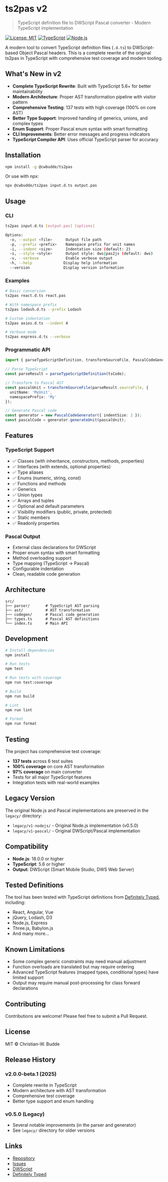 # ts2pas v2

> TypeScript definition file to DWScript Pascal converter - Modern TypeScript implementation

[![License: MIT](https://img.shields.io/badge/License-MIT-blue.svg)](https://opensource.org/licenses/MIT)
[![TypeScript](https://img.shields.io/badge/TypeScript-5.6-blue)](https://www.typescriptlang.org/)
[![Node.js](https://img.shields.io/badge/Node.js-18+-green)](https://nodejs.org/)

A modern tool to convert TypeScript definition files (`.d.ts`) to DWScript-based Object Pascal headers. This is a complete rewrite of the original ts2pas in TypeScript with comprehensive test coverage and modern tooling.

## What's New in v2

- **Complete TypeScript Rewrite**: Built with TypeScript 5.6+ for better maintainability
- **Modern Architecture**: Proper AST transformation pipeline with visitor pattern
- **Comprehensive Testing**: 137 tests with high coverage (100% on core AST)
- **Better Type Support**: Improved handling of generics, unions, and complex types
- **Enum Support**: Proper Pascal enum syntax with smart formatting
- **CLI Improvements**: Better error messages and progress indicators
- **TypeScript Compiler API**: Uses official TypeScript parser for accuracy

## Installation

```bash
npm install -g @cwbudde/ts2pas
```

Or use with npx:

```bash
npx @cwbudde/ts2pas input.d.ts output.pas
```

## Usage

### CLI

```bash
ts2pas input.d.ts [output.pas] [options]

Options:
  -o, --output <file>      Output file path
  -p, --prefix <prefix>    Namespace prefix for unit names
  -i, --indent <size>      Indentation size (default: 2)
  -s, --style <style>      Output style: dws|pas2js (default: dws)
  -v, --verbose            Enable verbose output
  -h, --help              Display help information
  --version               Display version information
```

### Examples

```bash
# Basic conversion
ts2pas react.d.ts react.pas

# With namespace prefix
ts2pas lodash.d.ts --prefix Lodash

# Custom indentation
ts2pas axios.d.ts --indent 4

# Verbose mode
ts2pas express.d.ts --verbose
```

### Programmatic API

```typescript
import { parseTypeScriptDefinition, transformSourceFile, PascalCodeGenerator } from '@cwbudde/ts2pas';

// Parse TypeScript
const parseResult = parseTypeScriptDefinition(tsCode);

// Transform to Pascal AST
const pascalUnit = transformSourceFile(parseResult.sourceFile, {
  unitName: 'MyUnit',
  namespacePrefix: 'My'
});

// Generate Pascal code
const generator = new PascalCodeGenerator({ indentSize: 2 });
const pascalCode = generator.generateUnit(pascalUnit);
```

## Features

### TypeScript Support

- ✅ Classes (with inheritance, constructors, methods, properties)
- ✅ Interfaces (with extends, optional properties)
- ✅ Type aliases
- ✅ Enums (numeric, string, const)
- ✅ Functions and methods
- ✅ Generics
- ✅ Union types
- ✅ Arrays and tuples
- ✅ Optional and default parameters
- ✅ Visibility modifiers (public, private, protected)
- ✅ Static members
- ✅ Readonly properties

### Pascal Output

- External class declarations for DWScript
- Proper enum syntax with smart formatting
- Method overloading support
- Type mapping (TypeScript → Pascal)
- Configurable indentation
- Clean, readable code generation

## Architecture

```
src/
├── parser/       # TypeScript AST parsing
├── ast/          # AST transformation
├── codegen/      # Pascal code generation
├── types.ts      # Pascal AST definitions
└── index.ts      # Main API
```

## Development

```bash
# Install dependencies
npm install

# Run tests
npm test

# Run tests with coverage
npm run test:coverage

# Build
npm run build

# Lint
npm run lint

# Format
npm run format
```

## Testing

The project has comprehensive test coverage:

- **137 tests** across 6 test suites
- **100% coverage** on core AST transformation
- **97% coverage** on main converter
- Tests for all major TypeScript features
- Integration tests with real-world examples

## Legacy Version

The original Node.js and Pascal implementations are preserved in the `legacy/` directory:
- `legacy/v1-nodejs/` - Original Node.js implementation (v0.5.0)
- `legacy/v1-pascal/` - Original DWScript/Pascal implementation

## Compatibility

- **Node.js**: 18.0.0 or higher
- **TypeScript**: 5.6 or higher
- **Output**: DWScript (Smart Mobile Studio, DWS Web Server)

## Tested Definitions

The tool has been tested with TypeScript definitions from [Definitely Typed](https://definitelytyped.org/), including:

- React, Angular, Vue
- jQuery, Lodash, D3
- Node.js, Express
- Three.js, Babylon.js
- And many more...

## Known Limitations

- Some complex generic constraints may need manual adjustment
- Function overloads are translated but may require ordering
- Advanced TypeScript features (mapped types, conditional types) have limited support
- Output may require manual post-processing for class forward declarations

## Contributing

Contributions are welcome! Please feel free to submit a Pull Request.

## License

MIT © Christian-W. Budde

## Release History

### v2.0.0-beta.1 (2025)
- Complete rewrite in TypeScript
- Modern architecture with AST transformation
- Comprehensive test coverage
- Better type support and enum handling

### v0.5.0 (Legacy)
- Several notable improvements (in the parser and generator)
- See `legacy/` directory for older versions

## Links

- [Repository](https://github.com/CWBudde/ts2pas)
- [Issues](https://github.com/CWBudde/ts2pas/issues)
- [DWScript](https://www.delphitools.info/dwscript/)
- [Definitely Typed](https://definitelytyped.org/)

